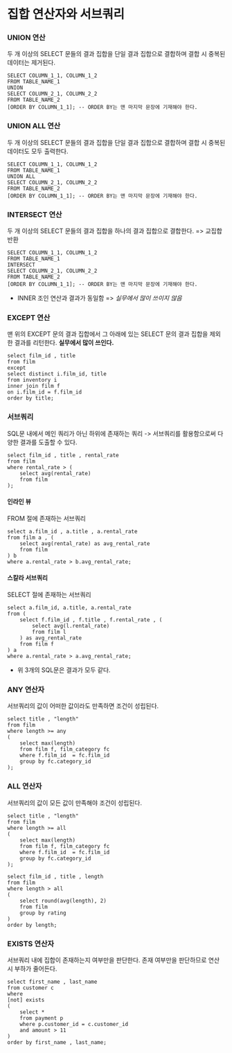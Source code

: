 # 집합 연산자와 서브쿼리

### UNION 연산

두 개 이상의 SELECT 문들의 결과 집합을 단일 결과 집합으로 결합하며 결합 시 중복된 데이터는 제거된다.

```mysql
SELECT COLUMN_1_1, COLUMN_1_2
FROM TABLE_NAME_1
UNION
SELECT COLUMN_2_1, COLUMN_2_2
FROM TABLE_NAME_2
[ORDER BY COLUMN_1_1]; -- ORDER BY는 맨 마지막 문장에 기재해야 한다.
```

### UNION ALL 연산

두 개 이상의 SELECT 문들의 결과 집합을 단일 결과 집합으로 결합하며 결합 시 중복된 데이터도 모두 출력한다.

```mysql
SELECT COLUMN_1_1, COLUMN_1_2
FROM TABLE_NAME_1
UNION ALL
SELECT COLUMN_2_1, COLUMN_2_2
FROM TABLE_NAME_2
[ORDER BY COLUMN_1_1]; -- ORDER BY는 맨 마지막 문장에 기재해야 한다.
```

### INTERSECT 연산

두 개 이상의 SELECT 문들의 결과 집합을 하나의 결과 집합으로 결합한다. => 교집합 반환

```mysql
SELECT COLUMN_1_1, COLUMN_1_2
FROM TABLE_NAME_1
INTERSECT
SELECT COLUMN_2_1, COLUMN_2_2
FROM TABLE_NAME_2
[ORDER BY COLUMN_1_1]; -- ORDER BY는 맨 마지막 문장에 기재해야 한다.
```

- INNER 조인 연산과 결과가 동일함 => *실무에서 많이 쓰이지 않음*

### EXCEPT 연산

맨 위의 EXCEPT 문의 결과 집합에서 그 아래에 있는 SELECT 문의 결과 집합을 제외한 결과를 리턴한다.
**실무에서 많이 쓰인다.**

```mysql
select film_id , title 
from film
except
select distinct i.film_id, title
from inventory i 
inner join film f 
on i.film_id = f.film_id
order by title;
```

### 서브쿼리

SQL문 내에서 메인 쿼리가 아닌 하위에 존재하는 쿼리 
-> 서브쿼리를 활용함으로써 다양한 결과를 도출할 수 있다.

```mysql
select film_id , title , rental_rate
from film
where rental_rate > (
	select avg(rental_rate)
	from film
);
```

#### 인라인 뷰

FROM 절에 존재하는 서브쿼리

```mysql
select a.film_id , a.title , a.rental_rate 
from film a , (
	select avg(rental_rate) as avg_rental_rate
	from film
) b
where a.rental_rate > b.avg_rental_rate;
```

#### 스칼라 서브쿼리

SELECT 절에 존재하는 서브쿼리

```mysql
select a.film_id, a.title, a.rental_rate
from (
    select f.film_id , f.title , f.rental_rate , (
        select avg(l.rental_rate)
        from film l
    ) as avg_rental_rate
    from film f
) a
where a.rental_rate > a.avg_rental_rate;
```

- 위 3개의 SQL문은 결과가 모두 같다.

### ANY 연산자

서브쿼리의 값이 어떠한 값이라도 만족하면 조건이 성립된다.

```mysql
select title , "length"
from film
where length >= any 
(
	select max(length)
	from film f, film_category fc
	where f.film_id  = fc.film_id
	group by fc.category_id
);
```

### ALL 연산자

서브쿼리의 값이 모든 값이 만족해야 조건이 성립된다.

```mysql
select title , "length"
from film
where length >= all
(
	select max(length)
	from film f, film_category fc
	where f.film_id  = fc.film_id
	group by fc.category_id
);
```

```mysql
select film_id , title , length
from film
where length > all 
(
	select round(avg(length), 2) 
	from film
	group by rating
)
order by length;
```

### EXISTS 연산자

서브쿼리 내에 집합이 존재하는지 여부만을 판단한다.
존재 여부만을 판단하므로 연산 시 부하가 줄어든다.

```mysql
select first_name , last_name
from customer c
where
[not] exists 
(
	select *
	from payment p
	where p.customer_id = c.customer_id
	and amount > 11
)
order by first_name , last_name;
```

